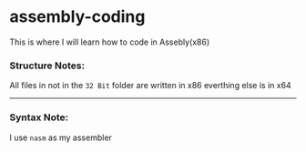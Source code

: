 # assembly-coding
This is where I will learn how to code in Assebly(x86)

### Structure Notes:
All files in not in the `32 Bit` folder are written in x86 everthing else is in x64

---
### Syntax Note:
I use `nasm` as my assembler